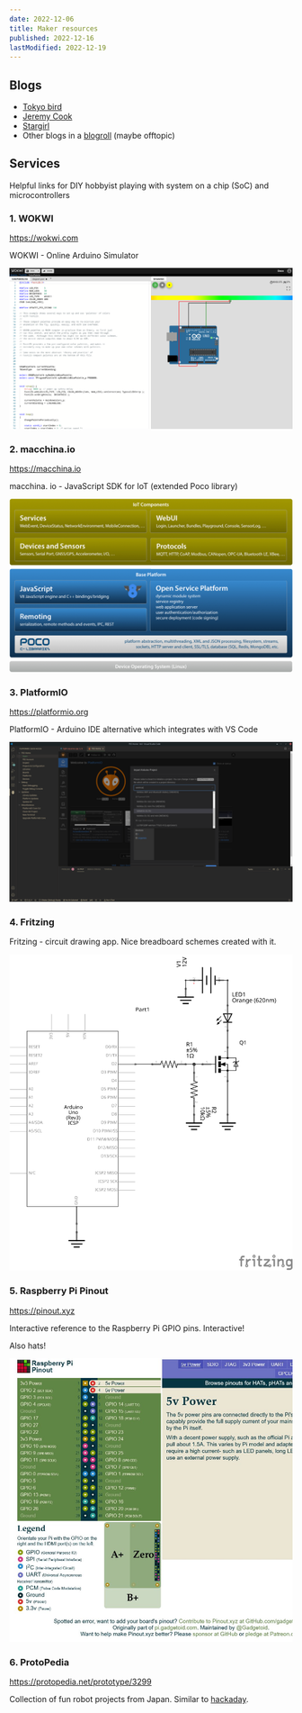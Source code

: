 ```yaml
---
date: 2022-12-06
title: Maker resources
published: 2022-12-16
lastModified: 2022-12-19
---
```


## Blogs

- [Tokyo bird](https://burariweb.info)
- [Jeremy Cook](https://jeremyscook.com/macro-keyboard-makes-music/)
- [Stargirl](https://blog.thea.codes/starfish-a-control-board-with-the-rp2040)
- Other blogs in a [blogroll](https://benjaminhollon.com/blogroll/) (maybe offtopic)

## Services

Helpful links for DIY hobbyist playing with system on a chip (SoC) and microcontrollers


### 1. WOKWI

https://wokwi.com

WOKWI - Online Arduino Simulator

![WOKWI](./wokwi-arduino-simulator.png)

### 2. macchina.io

https://macchina.io

macchina. io - JavaScript SDK for IoT (extended Poco library)

![macchina.io](./macchina-blocks.png)

### 3. PlatformIO

https://platformio.org

PlatformIO - Arduino IDE alternative which integrates with VS Code

![PlatformIO](./platform-io.png)

### 4. Fritzing

Fritzing - circuit drawing app. Nice breadboard schemes created with it.

![Fritzing](./Fritzing.png)

### 5. Raspberry Pi Pinout

https://pinout.xyz

Interactive reference to the Raspberry Pi GPIO pins. Interactive!

Also hats!

![pinout](./raspberry-pi-pinout.jpg)

### 6. ProtoPedia

https://protopedia.net/prototype/3299

Collection of fun robot projects from Japan. Similar to [hackaday](https://hackaday.io/project/181344-stack-chan-javascript-driven-super-kawaii-robot).